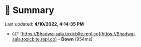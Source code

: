 # 📖 Summary
Last updated: **4/10/2022, 4:14:35 PM**

- `GET` [https://Bhadwa-sala.toxicblte.repl.co](https://Bhadwa-sala.toxicblte.repl.co) - **Down** (954ms)
